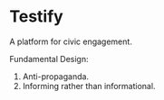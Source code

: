 # Testify
A platform for civic engagement.


Fundamental Design:
1. Anti-propaganda. 
2. Informing rather than informational.

